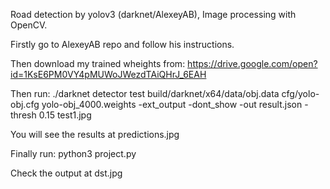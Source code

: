 Road detection by yolov3 (darknet/AlexeyAB), Image processing with OpenCV.

Firstly go to AlexeyAB repo and follow his instructions.

Then download my trained wheights from: https://drive.google.com/open?id=1KsE6PM0VY4pMUWoJWezdTAiQHrJ_6EAH

Then run: ./darknet detector test build/darknet/x64/data/obj.data cfg/yolo-obj.cfg yolo-obj_4000.weights -ext_output -dont_show -out result.json -thresh 0.15 test1.jpg

You will see the results at predictions.jpg

Finally run: python3 project.py

Check the output at dst.jpg


